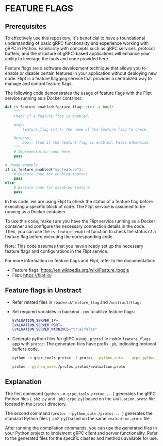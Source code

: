 # FEATURE FLAGS

## Prerequisites

To effectively use this repository, it's beneficial to have a foundational understanding of basic gRPC functionality and experience working with gRPC in Python. Familiarity with concepts such as gRPC services, protocol buffers, and the structure of gRPC-based applications will enhance your ability to leverage the tools and code provided here.

Feature flags are a software development technique that allows you to enable or disable certain features in your application without deploying new code. Flipt is a feature flagging service that provides a centralized way to manage and control feature flags.

The following code demonstrates the usage of feature flags with the Flipt service running as a Docker container.

```python
def is_feature_enabled(feature_flag: str) -> bool:
    """
    Check if a feature flag is enabled.

    Args:
        feature_flag (str): The name of the feature flag to check.

    Returns:
        bool: True if the feature flag is enabled, False otherwise.
    """
    # Implementation code here
    pass

# Usage example
if is_feature_enabled("my_feature"):
    # Execute code for enabled feature
    pass
else:
    # Execute code for disabled feature
    pass
```

In this code, we are using Flipt to check the status of a feature flag before executing a specific block of code. The Flipt service is assumed to be running as a Docker container.

To use this code, make sure you have the Flipt service running as a Docker container and configure the necessary connection details in the code. Then, you can use the `is_feature_enabled` function to check the status of a feature flag before executing the corresponding code.

Note: This code assumes that you have already set up the necessary feature flags and configurations in the Flipt service.

For more information on feature flags and Flipt, refer to the documentation:

- Feature flags: https://en.wikipedia.org/wiki/Feature_toggle
- Flipt: https://flipt.io/

## Feature flags in Unstract

- Refer related files in `/backend/feature_flag` and `/unstract/flags`

- Set required variables in backend `.env` to utilize feature flags:

    ```bash
    EVALUATION_SERVER_IP=
    EVALUATION_SERVER_PORT=
    EVALUATION_SERVER_WARNINGS="true|false"
    ```

- Generate python files for gRPC using `.proto` file inside `feature_flags` app with `protoc`.
  The generated files have prefix `_pb`, indicating protocol buffers code.

    ```bash
    python -m grpc_tools.protoc -I protos --python_out=. --grpc_python_out=. protos/evaluation.proto

    protoc --python_out=./protos protos/evaluation.proto
    ```

## Explanation

The first command (`python -m grpc_tools.protoc ...`) generates the gRPC Python files (`_pb2.py` and `_pb2_grpc.py`) based on the `evaluation.proto` file located in the `protos` directory.

The second command (`protoc --python_out=./protos ...`) generates the standard Python files (`_pb2.py`) based on the same `evaluation.proto` file.

After running the compilation commands, you can use the generated files in your Python project to implement gRPC client and server functionality. Refer to the generated files for the specific classes and methods available for use.
